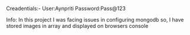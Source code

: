 Creadentials:-
User:Aynpriti
Password:Pass@123

Info:
In this project I was facing issues in configuring mongodb so, I have
stored images in array and displayed on browsers console
